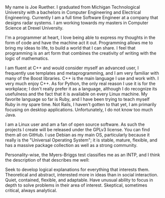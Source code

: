 My name is Joe Ruether. I graduated from Michigan Technological University with a bachelors in Computer Engineering and Electrical Engineering. Currently I am a full time Software Engineer at a company that designs radar systems. I am working towards my masters in Computer Science at Drexel University.

I'm a programmer at heart, I love being able to express my thoughts in the form of code and have the machine act it out. Programming allows me to bring my ideas to life, to build a world that I can share. I feel that programming is an art form that combines the creativity of writing with the logic of mathematics.

I am fluent at C++ and would consider myself an advanced user, I frequently use templates and metaprogramming, and I am very familiar with many of the Boost libraries. C++ is the main language I use and work with. I very much enjoy C++. As for Python, the only real reason I use it is for the workplace; I don't really prefer it as a language, although I do recognize its usefulness and the fact that it is available on every Linux machine. My favorite language so far is Ruby, and I have been trying to teach myself Ruby in my spare time. Not Rails, I haven't gotten to that yet, I am primarily focusing on desktop applications. Unfortunately, I do not know too much Java.

I am a Linux user and am a fan of open source software. As such the projects I create will be released under the GPLv3 license. You can find them all on GitHub. I use Debian as my main OS, particularly because it really is the "Universal Operating System"; it is stable, mature, flexible, and has a massive package collection as well as a strong community.

Personality-wise, the Myers-Briggs test classifies me as an INTP, and I think the description of that describes me well:

>
Seek to develop logical explanations for everything that interests them. Theoretical and abstract, interested more in ideas than in social interaction. Quiet, contained, flexible, and adaptable. Have unusual ability to focus in depth to solve problems in their area of interest. Skeptical, sometimes critical, always analytical.



